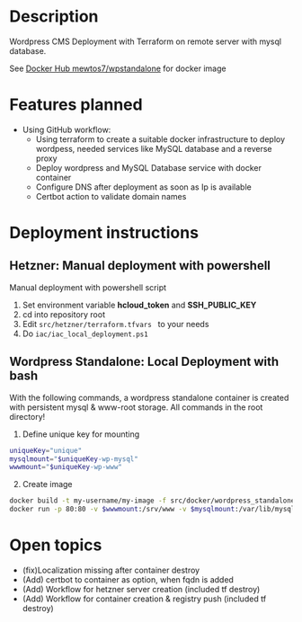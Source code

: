 # Description
Wordpress CMS Deployment with Terraform on remote server with mysql database.

See [Docker Hub mewtos7/wpstandalone](https://hub.docker.com/repository/docker/mewtos7/wpstandalone/general) for docker image

# Features planned
- Using GitHub workflow:
    - Using terraform to create a suitable docker infrastructure to deploy wordpess, needed services like MySQL database and a reverse proxy
    - Deploy wordpress and MySQL Database service with docker container
    - Configure DNS after deployment as soon as Ip is available
    - Certbot action to validate domain names

# Deployment instructions
## Hetzner: Manual deployment with powershell
Manual deployment with powershell script
1. Set environment variable **hcloud_token** and  **SSH_PUBLIC_KEY**
2. cd into repository root
3. Edit ```src/hetzner/terraform.tfvars ``` to your needs
4. Do ```iac/iac_local_deployment.ps1```

## Wordpress Standalone: Local Deployment with bash
With the following commands, a wordpress standalone container is created with persistent mysql & www-root storage.
All commands in the root directory!

1. Define unique key for mounting
```bash
uniqueKey="unique"
mysqlmount="$uniqueKey-wp-mysql"
wwwmount="$uniqueKey-wp-www"
```
2. Create image
```bash
docker build -t my-username/my-image -f src/docker/wordpress_standalone/wpstandalone.dockerfile src/docker/wordpress_standalone/
docker run -p 80:80 -v $wwwmount:/srv/www -v $mysqlmount:/var/lib/mysql my-username/my-image
```

# Open topics
- (fix)Localization missing after container destroy
- (Add) certbot to container as option, when fqdn is added
- (Add) Workflow for hetzner server creation (included tf destroy)
- (Add) Workflow for container creation & registry push (included tf destroy)
